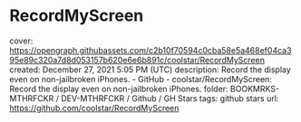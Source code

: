 # RecordMyScreen

cover: https://opengraph.githubassets.com/c2b10f70594c0cba58e5a468ef04ca395e89c320a7d8d053157b620e6e6b891c/coolstar/RecordMyScreen
created: December 27, 2021 5:05 PM (UTC)
description: Record the display even on non-jailbroken iPhones. - GitHub - coolstar/RecordMyScreen: Record the display even on non-jailbroken iPhones.
folder: BOOKMRKS-MTHRFCKR / DEV-MTHRFCKR / Github / GH Stars
tags: github stars
url: https://github.com/coolstar/RecordMyScreen
